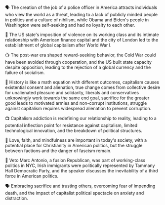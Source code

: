🗣️ The creation of the job of a police officer in America attracts individuals who view the world as a threat, leading to a lack of publicly minded people in politics and a culture of nihilism, while Obama and Biden's people in Washington were self-seeking and had no loyalty to each other.

🚨 The US state's imposition of violence on its working class and its intimate relationship with American finance capital and the city of London led to the establishment of global capitalism after World War I.

📺 The post-war era shaped reward-seeking behavior, the Cold War could have been avoided through cooperation, and the US built state capacity despite opposition, leading to the rejection of a global currency and the failure of socialism.

🤔 History is like a math equation with different outcomes, capitalism causes existential consent and alienation, true change comes from collective desire for unalienated pleasure and solidarity, liberals and conservatives unknowingly work towards the same end goal, sacrifice for the greater good leads to motivated armies and non-corrupt institutions, struggle against capitalism requires widespread alienation to prevent corruption.

📺 Capitalism addiction is redefining our relationship to reality, leading to a potential inflection point for resistance against capitalism, limited technological innovation, and the breakdown of political structures.

🤔 Love, faith, and mindfulness are important in today's society, with a potential place for Christianity in American politics, but the struggle between factions and the danger of fascism remain.

📰 Veto Marc Antonio, a fusion Republican, was part of working-class politics in NYC, Irish immigrants were politically represented by Tammany Hall Democratic Party, and the speaker discusses the inevitability of a third force in American politics.

🗣️ Embracing sacrifice and trusting others, overcoming fear of impending death, and the impact of capitalist political spectacle on anxiety and distraction.

